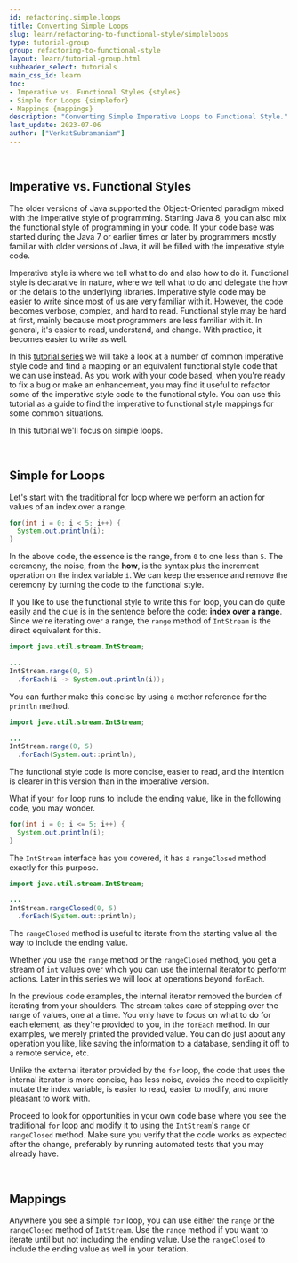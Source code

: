 ```yaml
---
id: refactoring.simple.loops
title: Converting Simple Loops
slug: learn/refactoring-to-functional-style/simpleloops
type: tutorial-group
group: refactoring-to-functional-style
layout: learn/tutorial-group.html
subheader_select: tutorials
main_css_id: learn
toc:
- Imperative vs. Functional Styles {styles}
- Simple for Loops {simplefor}
- Mappings {mappings}
description: "Converting Simple Imperative Loops to Functional Style."
last_update: 2023-07-06
author: ["VenkatSubramaniam"]
---
```


<a id="styles">&nbsp;</a>
## Imperative vs. Functional Styles

The older versions of Java supported the Object-Oriented paradigm mixed with the imperative style of programming. Starting Java 8, you can also mix the functional style of programming in your code. If your code base was started during the Java 7 or earlier times or later by programmers mostly familiar with older versions of Java, it will be filled with the imperative style code.

Imperative style is where we tell what to do and also how to do it. Functional style is declarative in nature, where we tell what to do and delegate the how or the details to the underlying libraries. Imperative style code may be easier to write since most of us are very familiar with it. However, the code becomes verbose, complex, and hard to read. Functional style may be hard at first, mainly because most programmers are less familiar with it. In general, it's easier to read, understand, and change.  With practice, it becomes easier to write as well.

In this [tutorial series](id:refactoring) we will take a look at a number of common imperative style code and find a mapping or an equivalent functional style code that we can use instead. As you work with your code based, when you're ready to fix a bug or make an enhancement, you may find it useful to refactor some of the imperative style code to the functional style. You can use this tutorial as a guide to find the imperative to functional style mappings for some common situations.

In this tutorial we'll focus on simple loops. 

<a id="simplefor">&nbsp;</a>
## Simple for Loops

Let's start with the traditional for loop where we perform an action for values of an index over a range.

```java
for(int i = 0; i < 5; i++) {
  System.out.println(i);
}
```

In the above code, the essence is the range, from `0` to one less than `5`. The ceremony, the noise, from the __how__, is the syntax plus the increment operation on the index variable `i`. We can keep the essence and remove the ceremony by turning the code to the functional style.

If you like to use the functional style to write this `for` loop, you can do quite easily and the clue is in the sentence before the code: __index over a range__. Since we're iterating over a range, the `range` method of `IntStream` is the direct equivalent for this.

```java
import java.util.stream.IntStream;

...
IntStream.range(0, 5)
  .forEach(i -> System.out.println(i));
```

You can further make this concise by using a methor reference for the `println` method.

```java
import java.util.stream.IntStream;

...
IntStream.range(0, 5)
  .forEach(System.out::println);
```

The functional style code is more concise, easier to read, and the intention is clearer in this version than in the imperative version.

What if your `for` loop runs to include the ending value, like in the following code, you may wonder.

```java
for(int i = 0; i <= 5; i++) {
  System.out.println(i);
}
```

The `IntStream` interface has you covered, it has a `rangeClosed` method exactly for this purpose.

```java
import java.util.stream.IntStream;

...
IntStream.rangeClosed(0, 5)
  .forEach(System.out::println);
```

The `rangeClosed` method is useful to iterate from the starting value all the way to include the ending value.

Whether you use the `range` method or the `rangeClosed` method, you get a stream of `int` values over which you can use the internal iterator to perform actions. Later in this series we will look at operations beyond `forEach`.

In the previous code examples, the internal iterator removed the burden of iterating from your shoulders. The stream takes care of stepping over the range of values, one at a time. You only have to focus on what to do for each element, as they're provided to you, in the `forEach` method. In our examples, we merely printed the provided value. You can do just about any operation you like, like saving the information to a database, sending it off to a remote service, etc.

Unlike the external iterator provided by the `for` loop, the code that uses the internal iterator is more concise, has less noise, avoids the need to explicitly mutate the index variable, is easier to read, easier to modify, and more pleasant to work with.

Proceed to look for opportunities in your own code base where you see the traditional `for` loop and modify it to using the `IntStream`'s `range` or `rangeClosed` method. Make sure you verify that the code works as expected after the change, preferably by running automated tests that you may already have.

<a id="mappings">&nbsp;</a>
## Mappings

Anywhere you see a simple `for` loop, you can use either the `range` or the `rangeClosed` method of `IntStream`. Use the `range` method if you want to iterate until but not including the ending value. Use the `rangeClosed` to include the ending value as well in your iteration.

